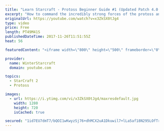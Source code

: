 ```yaml
---
title: "Learn Starcraft - Protoss Beginner Guide #1 (Updated Patch 4.0 FREE TO PLAY)"
excerpt: "How to command the incredibly strong forces of the protoss and cover weaknesses against the other inferior races. Updated for patch 4.0! This guide is not intended for COMPLETELY new players, but those who have played several games/campaign missions and grasp the very basics."
originalUrl: https://youtube.com/watch?v=x3ZkSX0tJg4
type: video
price: Free
length: PT49M41S
publishedDateTime: 2017-11-26T11:51:55Z
heat: 56

featuredContent: "<iframe width=\"800\" height=\"500\" frameborder=\"0\" src=\"https://www.youtube.com/embed/x3ZkSX0tJg4\" allow=\"accelerometer; autoplay; encrypted-media; gyroscope; picture-in-picture\" allowfullscreen></iframe>"

provider:
  name: WinterStarcraft
  domain: youtube.com

topics:
  - StarCraft 2
  - Protoss

images:
  - url: https://i.ytimg.com/vi/x3ZkSX0tJg4/maxresdefault.jpg
    width: 1280
    height: 720
    isCached: true

secured: "1id7EU7dmT7/bQOI1wKwyzSj76+dhMCX2uA1Dkuwil7+lLa5af18N295LOfTrdSlG9XFsNrbBts3Umg5LiyskUdBQV4LPigcR+BKgf/V4kwtPMD4PNTbh8Lk/lAd07zoJ0qb91NIMHN8LKU+yuXTObcVZ/R6diqBqyR1ZxL7rPvUgBBBf/IU9EvVCJFuJO5l1VLSt3klu9PlzmyhcLzUKURlhiMqAqz2wWcj1daEsWgRIcd/fdtrPyczkurkKtqJMKgddDCJJUWkxUYDpddMyVceALUfWV1Hu6VqpSJTfNtzTJ/oK9jAVk5rzb3kQdThPutXY9rbT3t17DBQ6Waae4vwtuwtjOaBllZdNh/Iw7g6ZGZx6h5FliO2gomS4ouPuaqdAFb6Q6TJZaabd8muihowiLpZsjwZ8W2aJeQfBDaab33nJ2Wwvk0e/WA8bZZP;2zX8yEqIp4u0E4jBMzICtQ=="
---
```


